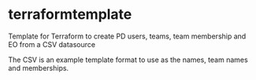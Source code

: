 # terraformtemplate
Template for Terraform to create PD users, teams, team membership and EO from a CSV datasource

The CSV is an example template format to use as the names, team names and memberships.
